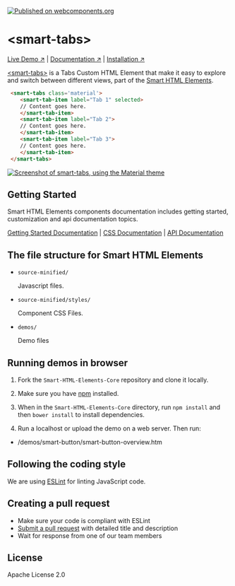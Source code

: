 [![Published on webcomponents.org](https://img.shields.io/badge/webcomponents.org-published-blue.svg)](https://www.webcomponents.org/element/htmlelements/smart-tabs)

# &lt;smart-tabs&gt;

[Live Demo ↗](https://htmlelements.com/demos/tabs/)
|
[Documentation ↗](https://www.htmlelements.com/docs/)
|
[Installation ↗](https://www.npmjs.com/package/@smarthtmlelements/smarthtmlelements-core)

[&lt;smart-tabs&gt;](https://htmlelements.com/demos/tabs/) is a Tabs Custom HTML Element that make it easy to explore and switch between different views, part of the [Smart HTML Elements](https://htmlelements.com/).

<!--
```
<custom-element-demo>
  <template>
    <script src="../webcomponentsjs/webcomponents-lite.js"></script>
    <script src="../smart-core/source-minified/native-shim.js"></script>
    <script src="../smart-core/source-minified/smart.element-polyfills.js"></script>
    <script src="../smart-core/source-minified/smart.element.js"></script>
    <script src="../smart-core/source-minified/smart.tabs.js"></script>
    <link rel="stylesheet" href="../smart-core/source-minified/styles/smart.base.css" type="text/css" />
    <link rel="stylesheet" href="../smart-core/source-minified/styles/smart.material.css" type="text/css" />
     <next-code-block></next-code-block>
  </template>
</custom-element-demo>
```
-->
```html
 <smart-tabs class='material'>
    <smart-tab-item label="Tab 1" selected>
    // Content goes here.
    </smart-tab-item>
    <smart-tab-item label="Tab 2">
    // Content goes here.
    </smart-tab-item>
    <smart-tab-item label="Tab 3">
	// Content goes here.
    </smart-tab-item>   
 </smart-tabs>
```

[<img src="https://raw.githubusercontent.com/htmlelements/smart-tabs/master/smart-tabs.png" alt="Screenshot of smart-tabs, using the Material theme">](https://htmlelements.com/demos/tabs)

## Getting Started

Smart HTML Elements components documentation includes getting started, customization and api documentation topics.

[Getting Started Documentation](https://www.htmlelements.com/docs/tabs/)
|
[CSS Documentation](https://www.htmlelements.com/docs/tabs-css/)
|
[API Documentation](https://www.htmlelements.com/docs/tabs-api/)


## The file structure for Smart HTML Elements

- `source-minified/`

  Javascript files.

- `source-minified/styles/`

  Component CSS Files.

- `demos/`

  Demo files

## Running demos in browser

1. Fork the `Smart-HTML-Elements-Core` repository and clone it locally.

1. Make sure you have [npm](https://www.npmjs.com/) installed.

1. When in the `Smart-HTML-Elements-Core` directory, run `npm install` and then `bower install` to install dependencies.

1. Run a localhost or upload the demo on a web server. Then run:

  - /demos/smart-button/smart-button-overview.htm


## Following the coding style

We are using [ESLint](http://eslint.org/) for linting JavaScript code. 

## Creating a pull request

  - Make sure your code is compliant with ESLint
  - [Submit a pull request](https://www.digitalocean.com/community/tutorials/how-to-create-a-pull-request-on-github) with detailed title and description
  - Wait for response from one of our team members


## License

Apache License 2.0

